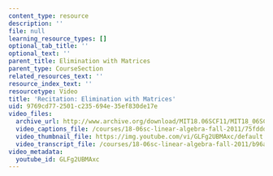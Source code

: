 ```yaml
---
content_type: resource
description: ''
file: null
learning_resource_types: []
optional_tab_title: ''
optional_text: ''
parent_title: Elimination with Matrices
parent_type: CourseSection
related_resources_text: ''
resource_index_text: ''
resourcetype: Video
title: 'Recitation: Elimination with Matrices'
uid: 9769cd77-2501-c235-694e-35ef830de17e
video_files:
  archive_url: http://www.archive.org/download/MIT18.06SCF11/MIT18_06SC_110711_M1_300k.mp4
  video_captions_file: /courses/18-06sc-linear-algebra-fall-2011/75fddd14621d5b54b560ed9e020198e5_GLFg2UBMAxc.vtt
  video_thumbnail_file: https://img.youtube.com/vi/GLFg2UBMAxc/default.jpg
  video_transcript_file: /courses/18-06sc-linear-algebra-fall-2011/b96aab30dca7e88a637e3e98932de472_GLFg2UBMAxc.pdf
video_metadata:
  youtube_id: GLFg2UBMAxc
---
```

